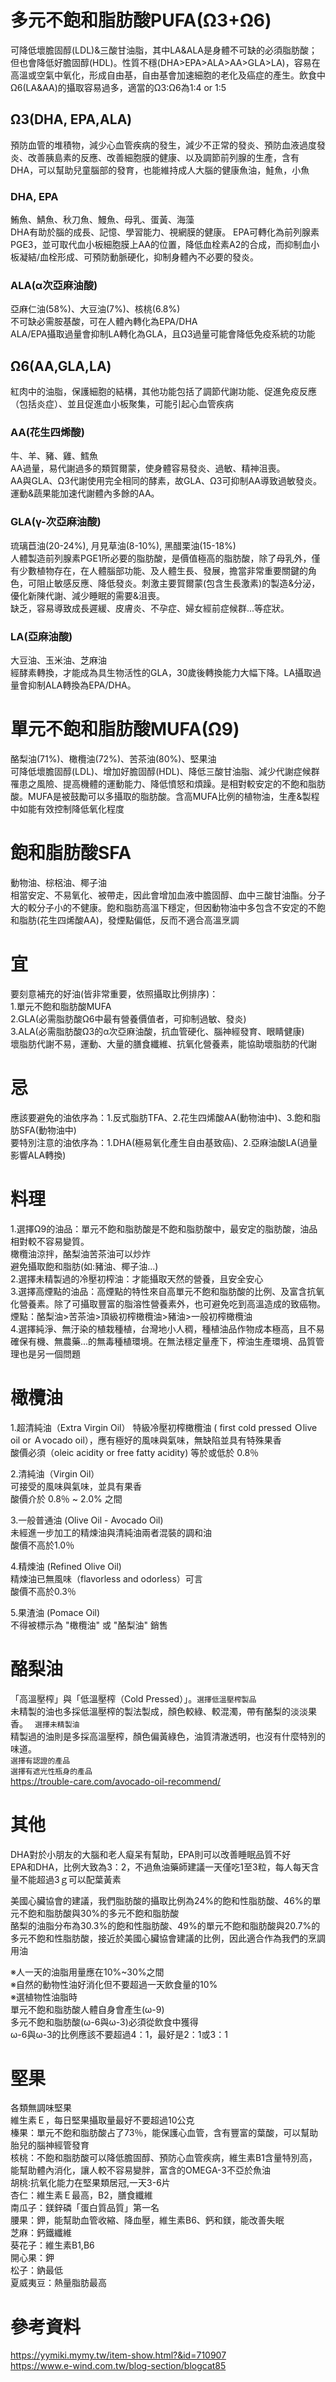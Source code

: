 # 多元不飽和脂肪酸PUFA(Ω3+Ω6)
可降低壞膽固醇(LDL)&三酸甘油脂，其中LA&ALA是身體不可缺的必須脂肪酸；但也會降低好膽固醇(HDL)。性質不穩(DHA>EPA>ALA>AA>GLA>LA)，容易在高溫或空氣中氧化，形成自由基，自由基會加速細胞的老化及癌症的產生。飲食中Ω6(LA&AA)的攝取容易過多，適當的Ω3:Ω6為1:4 or 1:5  

## Ω3(DHA, EPA,ALA)
預防血管的堆積物，減少心血管疾病的發生，減少不正常的發炎、預防血液過度發炎、改善胰島素的反應、改善細胞膜的健康、以及調節前列腺的生產，含有DHA，可以幫助兒童腦部的發育，也能維持成人大腦的健康魚油，鮭魚，小魚   
### DHA, EPA
鮪魚、鯖魚、秋刀魚、鰻魚、母乳、蛋黃、海藻  
DHA有助於腦的成長、記憶、學習能力、視網膜的健康。
EPA可轉化為前列腺素PGE3，並可取代血小板細胞膜上AA的位置，降低血栓素A2的合成，而抑制血小板凝結/血栓形成、可預防動脈硬化，抑制身體內不必要的發炎。  
### ALA(α次亞麻油酸)
亞麻仁油(58%)、大豆油(7%)、核桃(6.8%)  
不可缺必需胺基酸，可在人體內轉化為EPA/DHA  
ALA/EPA攝取過量會抑制LA轉化為GLA，且Ω3過量可能會降低免疫系統的功能  

## Ω6(AA,GLA,LA)
紅肉中的油脂，保護細胞的結構，其他功能包括了調節代謝功能、促進免疫反應（包括炎症）、並且促進血小板聚集，可能引起心血管疾病  
### AA(花生四烯酸)
牛、羊、豬、雞、鱈魚  
AA過量，易代謝過多的類賀爾蒙，使身體容易發炎、過敏、精神沮喪。  
AA與GLA、Ω3代謝使用完全相同的酵素，故GLA、Ω3可抑制AA導致過敏發炎。運動&蔬果能加速代謝體內多餘的AA。  
### GLA(γ-次亞麻油酸)  
琉璃苣油(20-24%), 月見草油(8-10%), 黑醋栗油(15-18%)    
人體製造前列腺素PGE1所必要的脂肪酸，是價值極高的脂肪酸，除了母乳外，僅有少數植物存在，在人體腦部功能、及人體生長、發展，擔當非常重要關鍵的角色，可阻止敏感反應、降低發炎。刺激主要賀爾蒙(包含生長激素)的製造&分泌，優化新陳代謝、減少睡眠的需要&沮喪。    
缺乏，容易導致成長遲緩、皮膚炎、不孕症、婦女經前症候群...等症狀。  
### LA(亞麻油酸)
大豆油、玉米油、芝麻油   
經酵素轉換，才能成為具生物活性的GLA，30歲後轉換能力大幅下降。LA攝取過量會抑制ALA轉換為EPA/DHA。  

# 單元不飽和脂肪酸MUFA(Ω9)
酪梨油(71%)、橄欖油(72%)、苦茶油(80%)、堅果油  
可降低壞膽固醇(LDL)、增加好膽固醇(HDL)、降低三酸甘油脂、減少代謝症候群罹患之風險、提高機體的運動能力、降低憤怒和煩躁。是相對較安定的不飽和脂肪酸。MUFA是被鼓勵可以多攝取的脂肪酸。含高MUFA比例的植物油，生產&製程中如能有效控制降低氧化程度  

# 飽和脂肪酸SFA
動物油、棕梠油、椰子油  
相當安定、不易氧化、被帶走，因此會增加血液中膽固醇、血中三酸甘油酯。分子大的較分子小的不健康。飽和脂肪高溫下穩定，但因動物油中多包含不安定的不飽和脂肪(花生四烯酸AA)，發煙點偏低，反而不適合高溫烹調  

# 宜
要刻意補充的好油(皆非常重要，依照攝取比例排序)：  
1.單元不飽和脂肪酸MUFA  
2.GLA(必需脂肪酸Ω6中最有營養價值者，可抑制過敏、發炎)  
3.ALA(必需脂肪酸Ω3的α次亞麻油酸，抗血管硬化、腦神經發育、眼睛健康)  
壞脂肪代謝不易，運動、大量的膳食纖維、抗氧化營養素，能協助壞脂肪的代謝  

# 忌
應該要避免的油依序為：1.反式脂肪TFA、2.花生四烯酸AA(動物油中)、3.飽和脂肪SFA(動物油中)  
要特別注意的油依序為：1.DHA(極易氧化產生自由基致癌)、2.亞麻油酸LA(過量影響ALA轉換)  

# 料理  
1.選擇Ω9的油品：單元不飽和脂肪酸是不飽和脂肪酸中，最安定的脂肪酸，油品相對較不容易變質。  
橄欖油涼拌，酪梨油苦茶油可以炒炸       
避免攝取飽和脂肪(如:豬油、椰子油...)    
2.選擇未精製過的冷壓初榨油：才能攝取天然的營養，且安全安心    
3.選擇高煙點的油品：高煙點的特性來自高單元不飽和脂肪酸的比例、及富含抗氧化營養素。除了可攝取豐富的脂溶性營養素外，也可避免吃到高溫造成的致癌物。  
煙點：酪梨油>苦茶油>頂級初榨橄欖油>豬油>一般初榨橄欖油  
4.選擇純淨、無汙染的植栽種植，台灣地小人稠，種植油品作物成本極高，且不易確保有機、無農藥...的無毒種植環境。在無法穩定量產下，榨油生產環境、品質管理也是另一個問題  

# 橄欖油
1.超清純油（Extra Virgin Oil）
特級冷壓初榨橄欖油 ( first cold pressed Ｏlive oil or Ａvocado oil），應有極好的風味與氣味，無缺陷並具有特殊果香  
酸價必須（oleic acidity or free fatty acidity) 等於或低於 0.8％  

2.清純油（Virgin Oil）  
可接受的風味與氣味，並具有果香  
酸價介於 0.8％ ~ 2.0% 之間  

3.一般普通油 (Olive Oil - Avocado Oil)   
未經進一步加工的精煉油與清純油兩者混裝的調和油  
酸價不高於1.0％  

4.精煉油 (Refined Olive Oil)   
精煉油已無風味（flavorless and odorless）可言  
酸價不高於0.3％   

5.果渣油 (Pomace Oil)  
不得被標示為 "橄欖油" 或 "酪梨油" 銷售  

# 酪梨油
「高溫壓榨」與「低溫壓榨（Cold Pressed）」。`選擇低溫壓榨製品`  
未精製的油也多採低溫壓榨的製法製成，顏色較綠、較混濁，帶有酪梨的淡淡果香。 ` 選擇未精製油`  
精製過的油則是多採高溫壓榨，顏色偏黃綠色，油質清澈透明，也沒有什麼特別的味道。    
`選擇有認證的產品`    
`選擇有遮光性瓶身的產品`  
https://trouble-care.com/avocado-oil-recommend/  

# 其他
DHA對於小朋友的大腦和老人癡呆有幫助，EPA則可以改善睡眠品質不好  
EPA和DHA，比例大致為3：2，不過魚油藥師建議一天僅吃1至3粒，每人每天含量不能超過3ｇ可以配葉黃素    

美國心臟協會的建議，我們脂肪酸的攝取比例為24%的飽和性脂肪酸、46%的單元不飽和脂肪酸與30%的多元不飽和脂肪酸  
酪梨的油脂分布為30.3%的飽和性脂肪酸、49%的單元不飽和脂肪酸與20.7%的多元不飽和性脂肪酸，接近於美國心臟協會建議的比例，因此適合作為我們的烹調用油  

※人一天的油脂用量應在10%~30%之間  
※自然的動物性油好消化但不要超過一天飲食量的10%  
※選植物性油脂時  
單元不飽和脂肪酸人體自身會產生(ω-9)  
多元不飽和脂肪酸(ω-6與ω-3)必須從飲食中獲得  
ω-6與ω-3的比例應該不要超過4：1，最好是2：1或3：1  

# 堅果
各類無調味堅果   
維生素Ｅ，每日堅果攝取量最好不要超過10公克    
榛果：單元不飽和脂肪酸占了73％，能保護心血管，含有豐富的葉酸，可以幫助胎兒的腦神經管發育   
核桃：不飽和脂肪酸可以降低膽固醇、預防心血管疾病，維生素B1含量特別高，能幫助體內消化，讓人較不容易變胖，富含的OMEGA-3不亞於魚油      
胡桃:抗氧化能力在堅果類居冠,一天3-6片  
杏仁：維生素Ｅ最高，B2，膳食纖維    
南瓜子：鎂鋅磷「蛋白質品質」第一名   
腰果：鉀，能幫助血管收縮、降血壓，維生素B6、鈣和鎂，能改善失眠    
芝麻：鈣鐵纖維   
葵花子：維生素B1,B6   
開心果：鉀     
松子：鈉最低   
夏威夷豆：熱量脂肪最高 

# 參考資料  
https://yymiki.mymy.tw/item-show.html?&id=710907  
https://www.e-wind.com.tw/blog-section/blogcat85  
